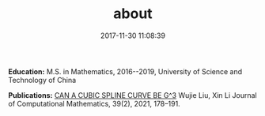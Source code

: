 ﻿---
title: about
date: 2017-11-30 11:08:39
---

**Education:**
        M.S. in Mathematics, 2016--2019, University of Science and Technology of China

**Publications:**
        [CAN A CUBIC SPLINE CURVE BE G^3](https://doc.global-sci.org/uploads/Issue/JCM/shortpdf/v39n2/392_178.pdf)
        Wujie Liu, Xin Li
        Journal of Computational Mathematics, 39(2), 2021, 178–191.


